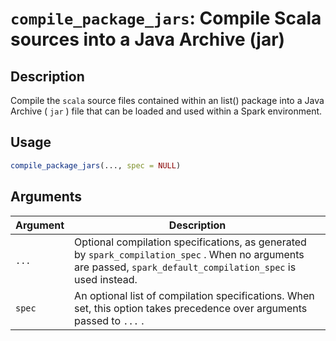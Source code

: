 # `compile_package_jars`: Compile Scala sources into a Java Archive (jar)

## Description


 Compile the `scala` source files contained within an list() package
 into a Java Archive ( `jar` ) file that can be loaded and used within
 a Spark environment.


## Usage

```r
compile_package_jars(..., spec = NULL)
```


## Arguments

Argument      |Description
------------- |----------------
```...```     |     Optional compilation specifications, as generated by `spark_compilation_spec` . When no arguments are passed, `spark_default_compilation_spec` is used instead.
```spec```     |     An optional list of compilation specifications. When set, this option takes precedence over arguments passed to `...` .

